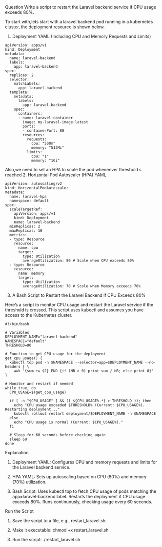 Question
Write a script to restart the Laravel backend service if CPU usage exceeds 80%.


To start with,lets start with a laravel backend pod running in a kubernetes cluster,
the deployment resource is shown below.




1. Deployment YAML (Including CPU and Memory Requests and Limits)
```
apiVersion: apps/v1
kind: Deployment
metadata:
  name: laravel-backend
  labels:
    app: laravel-backend
spec:
  replicas: 2
  selector:
    matchLabels:
      app: laravel-backend
  template:
    metadata:
      labels:
        app: laravel-backend
    spec:
      containers:
      - name: laravel-container
        image: my-laravel-image:latest
        ports:
        - containerPort: 80
        resources:
          requests:
            cpu: "500m"      
            memory: "512Mi"   
          limits:
            cpu: "1"          
            memory: "1Gi"     
```

Also,we need to set an HPA  to scale the pod whenenver threshold s reached
2. Horizontal Pod Autoscaler (HPA) YAML
```
apiVersion: autoscaling/v2
kind: HorizontalPodAutoscaler
metadata:
  name: laravel-hpa
  namespace: default
spec:
  scaleTargetRef:
    apiVersion: apps/v1
    kind: Deployment
    name: laravel-backend
  minReplicas: 2
  maxReplicas: 10
  metrics:
  - type: Resource
    resource:
      name: cpu
      target:
        type: Utilization
        averageUtilization: 80 # Scale when CPU exceeds 80%
  - type: Resource
    resource:
      name: memory
      target:
        type: Utilization
        averageUtilization: 70 # Scale when Memory exceeds 70%
```

3. A Bash Script to Restart the Laravel Backend If CPU Exceeds 80%

Here’s a script to monitor CPU usage and restart the Laravel service if the threshold is crossed. This script uses kubectl and assumes you have access to the Kubernetes cluster.
```
#!/bin/bash

# Variables
DEPLOYMENT_NAME="laravel-backend"
NAMESPACE="default"
THRESHOLD=80

# Function to get CPU usage for the deployment
get_cpu_usage() {
  kubectl top pod -n $NAMESPACE --selector=app=$DEPLOYMENT_NAME --no-headers | \
    awk '{sum += $2} END {if (NR > 0) print sum / NR; else print 0}'
}

# Monitor and restart if needed
while true; do
  CPU_USAGE=$(get_cpu_usage)

  if [ -n "$CPU_USAGE" ] && (( ${CPU_USAGE%.*} > THRESHOLD )); then
    echo "CPU usage exceeded $THRESHOLD% (Current: $CPU_USAGE%). Restarting deployment..."
    kubectl rollout restart deployment/$DEPLOYMENT_NAME -n $NAMESPACE
  else
    echo "CPU usage is normal (Current: $CPU_USAGE%)."
  fi

  # Sleep for 60 seconds before checking again
  sleep 60
done
```

Explanation

1. Deployment YAML:
Configures CPU and memory requests and limits for the Laravel backend service.

2. HPA YAML:
Sets up autoscaling based on CPU (80%) and memory (70%) utilization.

3. Bash Script:
Uses kubectl top to fetch CPU usage of pods matching the app=laravel-backend label.
Restarts the deployment if CPU usage exceeds 80%.
Runs continuously, checking usage every 60 seconds.


Run the Script

1. Save the script to a file, e.g., restart_laravel.sh.

2. Make it executable:
chmod +x restart_laravel.sh

3. Run the script:
./restart_laravel.sh
